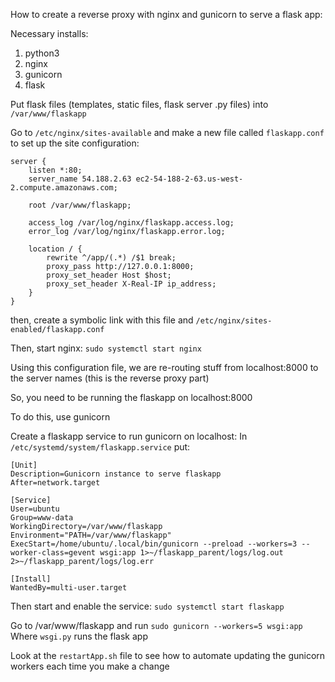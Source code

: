 How to create a reverse proxy with nginx and gunicorn to serve a flask app:

Necessary installs:
 1) python3
 2) nginx
 3) gunicorn
 4) flask

Put flask files (templates, static files, flask server .py files) into `/var/www/flaskapp`

Go to `/etc/nginx/sites-available`
and make a new file called `flaskapp.conf` to set up the site configuration:
	
	server {
		listen *:80;
		server_name 54.188.2.63 ec2-54-188-2-63.us-west-2.compute.amazonaws.com;

		root /var/www/flaskapp;

		access_log /var/log/nginx/flaskapp.access.log;
		error_log /var/log/nginx/flaskapp.error.log;

		location / {
			rewrite ^/app/(.*) /$1 break;
			proxy_pass http://127.0.0.1:8000;
			proxy_set_header Host $host;
			proxy_set_header X-Real-IP ip_address;
		}
	}

then, create a symbolic link with this file and `/etc/nginx/sites-enabled/flaskapp.conf`

Then, start nginx: `sudo systemctl start nginx`

Using this configuration file, we are re-routing stuff from localhost:8000 to the server names (this is the reverse proxy part)

So, you need to be running the flaskapp on localhost:8000

To do this, use gunicorn

Create a flaskapp service to run gunicorn on localhost:
In `/etc/systemd/system/flaskapp.service` put:

	[Unit]
	Description=Gunicorn instance to serve flaskapp
	After=network.target

	[Service]
	User=ubuntu
	Group=www-data
	WorkingDirectory=/var/www/flaskapp
	Environment="PATH=/var/www/flaskapp"
	ExecStart=/home/ubuntu/.local/bin/gunicorn --preload --workers=3 --worker-class=gevent wsgi:app 1>~/flaskapp_parent/logs/log.out 2>~/flaskapp_parent/logs/log.err

	[Install]
	WantedBy=multi-user.target

Then start and enable the service: ```sudo systemctl start flaskapp```

Go to /var/www/flaskapp and run `sudo gunicorn --workers=5 wsgi:app`
Where `wsgi.py` runs the flask app

Look at the `restartApp.sh` file to see how to automate updating the gunicorn workers each time you make a change

